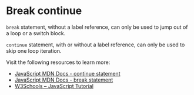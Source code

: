 # Break continue

`break` statement, without a label reference, can only be used to jump out of a loop or a switch block.

`continue` statement, with or without a label reference, can only be used to skip one loop iteration.

Visit the following resources to learn more:

- [JavaScript MDN Docs - continue statement](https://developer.mozilla.org/en-US/docs/Web/JavaScript/Reference/Statements/continue)
- [JavaScript MDN Docs - break statement](https://developer.mozilla.org/en-US/docs/Web/JavaScript/Reference/Statements/break)
- [W3Schools – JavaScript Tutorial](https://www.w3schools.com/js/js_break.asp)
